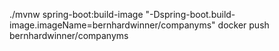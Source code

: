 ./mvnw spring-boot:build-image "-Dspring-boot.build-image.imageName=bernhardwinner/companyms"
docker push bernhardwinner/companyms